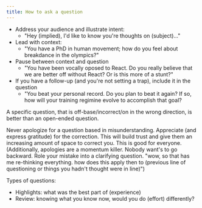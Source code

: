 ```yaml
---
title: How to ask a question
---
```


- Address your audience and illustrate intent:
  - "Hey (implied), I'd like to know you're thoughts on (subject)…"
- Lead with context:
  - "You have a PhD in human movement; how do you feel about breakdance in the olympics?"
- Pause between context and question
  - "You have been vocally oposed to React. Do you really believe that we are better off without React? Or is this more of a stunt?"
- If you have a follow-up (and you're not setting a trap), include it in the question
  - "You beat your personal record. Do you plan to beat it again? If so, how will your training regimine evolve to accomplish that goal?

A specific question, that is off-base/incorrect/on in the wrong direction, is better than an open-ended question.

Never apologize for a question based in misunderstanding. Appreciate (and express gratitude) for the correction. This will build trust and give them an increasing amount of space to correct you. This is good for everyone.
(Additionally, apologies are a momentum killer. Nobody want's to go backward. Role your mistake into a clarifying question. "wow, so that has me re-thinking everything. how does this apply then to (previous line of questioning or things you hadn't thought were in line)")

Types of questions:

- Highlights: what was the best part of (experience)
- Review: knowing what you know now, would you do (effort) differently?
